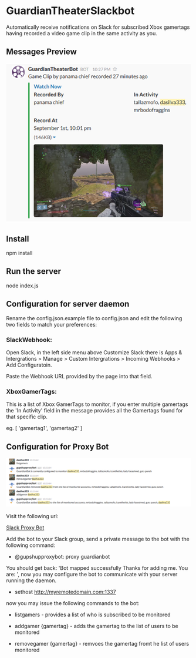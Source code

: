# GuardianTheaterSlackbot

Automatically receive notifications on Slack for subscribed Xbox gamertags having recorded a video game clip in the same activity as you.

## Messages Preview

![Slack Preview](preview.png)

## Install

npm install

## Run the server

node index.js

## Configuration for server daemon

Rename the config.json.example file to config.json and edit the following two fields to match your preferences:

### SlackWebhook: 

Open Slack, in the left side menu above Customize Slack there is Apps & Intergrations > Manage > Custom Intergrations > Incoming Webhooks > Add Configuratoin.

Paste the Webhook URL provided by the page into that field.

### XboxGamerTags: 

This is a list of Xbox GamerTags to monitor, if you enter multiple gamertags the 'In Activity' field in the message provides all the Gamertags found for that specific clip.

eg. [ 'gamertag1', 'gamertag2' ]

## Configuration for Proxy Bot

![Slack Preview](guardianbot.png)

Visit the following url:

[Slack Proxy Bot](https://amarilloplaytestgroup.slack.com/apps/A0RN1V1PV-gupshup-proxy-bot)

Add the bot to your Slack group, send a private message to the bot with the following command:

* @gupshupproxybot: proxy guardianbot

You should get back: 'Bot mapped successfully Thanks for adding me. You are: ', now you may configure the bot to communicate with your server running the daemon.

* sethost http://myremotedomain.com:1337

now you may issue the following commands to the bot:

* listgamers - provides a list of who is subscribed to be monitored

* addgamer {gamertag} - adds the gamertag to the list of users to be monitored

* removegamer {gamertag} - remvoes the gamertag fromt he list of users monitored
